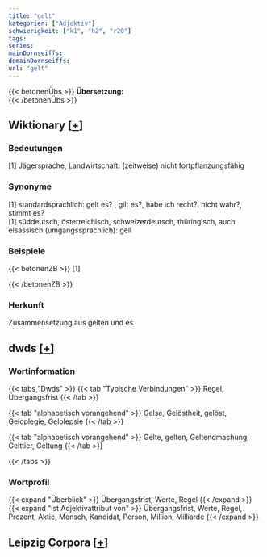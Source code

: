 ```yaml
---
title: "gelt"
kategorien: ["Adjektiv"]
schwierigkeit: ["k1", "h2", "r20"]
tags:
series:
mainDornseiffs:
domainDornseiffs:
url: "gelt"
---
```


{{< betonenÜbs >}}
**Übersetzung:**  
{{< /betonenÜbs >}}

## Wiktionary [[+](https://de.wiktionary.org/wiki/gelt)]

### Bedeutungen
[1] Jägersprache, Landwirtschaft: (zeitweise) nicht fortpflanzungsfähig  

### Synonyme
[1] standardsprachlich: gelt es? , gilt es?, habe ich recht?, nicht wahr?, stimmt es?  
[1] süddeutsch, österreichisch, schweizerdeutsch, thüringisch, auch elsässisch (umgangssprachlich): gell  

### Beispiele
{{< betonenZB >}}
[1]  

{{< /betonenZB >}}
### Herkunft
Zusammensetzung aus gelten und es  



## dwds [[+](https://www.dwds.de/wb/gelt)]

### Wortinformation
{{< tabs "Dwds" >}}
{{< tab "Typische Verbindungen" >}}
Regel, Übergangsfrist
{{< /tab >}}

{{< tab "alphabetisch vorangehend" >}}
Gelse, Gelöstheit, gelöst, Geloplegie, Gelolepsie
{{< /tab >}}

{{< tab "alphabetisch vorangehend" >}}
Gelte, gelten, Geltendmachung, Gelttier, Geltung
{{< /tab >}}

{{< /tabs >}}

### Wortprofil
{{< expand "Überblick" >}} Übergangsfrist, Werte, Regel {{< /expand >}}
{{< expand "ist Adjektivattribut von" >}} Übergangsfrist, Werte, Regel, Prozent, Aktie, Mensch, Kandidat, Person, Million, Milliarde {{< /expand >}}

## Leipzig Corpora [[+](https://corpora.uni-leipzig.de/en/res?word=gelt&corpusId=deu_newscrawl-public_2018)]

